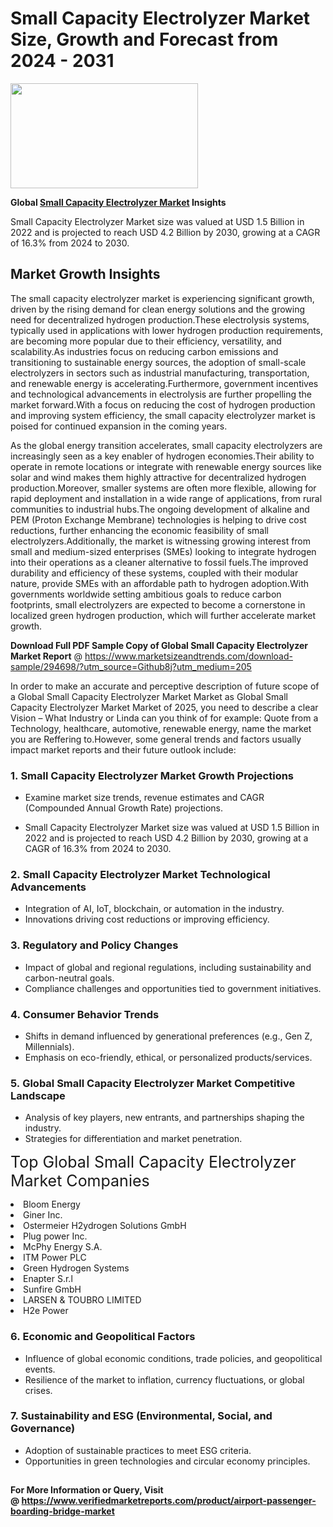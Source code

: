 <H1>Small Capacity Electrolyzer Market Size, Growth and Forecast from 2024 - 2031</H1><img class="aligncenter size-medium wp-image-584254" src="https://thirdeyenews.in/wp-content/uploads/2024/09/Global-Market-Research-300x168.jpeg" alt="" width="300" height="168" /><p><strong>Global&nbsp;<a href="https://www.marketsizeandtrends.com/download-sample/294698/?utm_source=Github8j?utm_medium=205">Small Capacity Electrolyzer Market</a> Insights</strong></p><p>Small Capacity Electrolyzer Market size was valued at USD 1.5 Billion in 2022 and is projected to reach USD 4.2 Billion by 2030, growing at a CAGR of 16.3% from 2024 to 2030.</p><p><h2>Market Growth Insights</h2> <p>The small capacity electrolyzer market is experiencing significant growth, driven by the rising demand for clean energy solutions and the growing need for decentralized hydrogen production.These electrolysis systems, typically used in applications with lower hydrogen production requirements, are becoming more popular due to their efficiency, versatility, and scalability.As industries focus on reducing carbon emissions and transitioning to sustainable energy sources, the adoption of small-scale electrolyzers in sectors such as industrial manufacturing, transportation, and renewable energy is accelerating.Furthermore, government incentives and technological advancements in electrolysis are further propelling the market forward.With a focus on reducing the cost of hydrogen production and improving system efficiency, the small capacity electrolyzer market is poised for continued expansion in the coming years.</p> <p>As the global energy transition accelerates, small capacity electrolyzers are increasingly seen as a key enabler of hydrogen economies.Their ability to operate in remote locations or integrate with renewable energy sources like solar and wind makes them highly attractive for decentralized hydrogen production.Moreover, smaller systems are often more flexible, allowing for rapid deployment and installation in a wide range of applications, from rural communities to industrial hubs.The ongoing development of alkaline and PEM (Proton Exchange Membrane) technologies is helping to drive cost reductions, further enhancing the economic feasibility of small electrolyzers.Additionally, the market is witnessing growing interest from small and medium-sized enterprises (SMEs) looking to integrate hydrogen into their operations as a cleaner alternative to fossil fuels.The improved durability and efficiency of these systems, coupled with their modular nature, provide SMEs with an affordable path to hydrogen adoption.With governments worldwide setting ambitious goals to reduce carbon footprints, small electrolyzers are expected to become a cornerstone in localized green hydrogen production, which will further accelerate market growth.</p> <p><span class=""><strong>Download Full PDF Sample Copy of Global Small Capacity Electrolyzer Market Report</strong> @ <a href="https://www.marketsizeandtrends.com/download-sample/294698/?utm_source=Github8j?utm_medium=205" target="_blank">https://www.marketsizeandtrends.com/download-sample/294698/?utm_source=Github8j?utm_medium=205</a></span></p><p>In order to make an accurate and perceptive description of future scope of a Global&nbsp;Small Capacity Electrolyzer Market Market as Global&nbsp;Small Capacity Electrolyzer Market Market of 2025, you need to describe a clear Vision &ndash; What Industry or Linda can you think of for example: Quote from a Technology, healthcare, automotive, renewable energy, name the market you are Reffering to.However, some general trends and factors usually impact market reports and their future outlook include:</p><h3>1.&nbsp;<strong>Small Capacity Electrolyzer Market Growth Projections</strong></h3><ul><li>Examine market size trends, revenue estimates and CAGR (Compounded Annual Growth Rate) projections.</li><li><p>Small Capacity Electrolyzer Market size was valued at USD 1.5 Billion in 2022 and is projected to reach USD 4.2 Billion by 2030, growing at a CAGR of 16.3% from 2024 to 2030.</p></li></ul><h3>2.&nbsp;<strong>Small Capacity Electrolyzer Market Technological Advancements</strong></h3><ul><li>Integration of AI, IoT, blockchain, or automation in the industry.</li><li>Innovations driving cost reductions or improving efficiency.</li></ul><h3>3.&nbsp;<strong>Regulatory and Policy Changes</strong></h3><ul><li>Impact of global and regional regulations, including sustainability and carbon-neutral goals.</li><li>Compliance challenges and opportunities tied to government initiatives.</li></ul><h3>4.&nbsp;<strong>Consumer Behavior Trends</strong></h3><ul><li>Shifts in demand influenced by generational preferences (e.g., Gen Z, Millennials).</li><li>Emphasis on eco-friendly, ethical, or personalized products/services.</li></ul><h3>5.&nbsp;<strong>Global Small Capacity Electrolyzer Market Competitive Landscape</strong></h3><ul><li>Analysis of key players, new entrants, and partnerships shaping the industry.</li><li>Strategies for differentiation and market penetration.</li></ul><p data-pm-slice="1 1 []"><span style="color: inherit; font-family: inherit; font-size: 25px;">Top Global Small Capacity Electrolyzer Market Companies</span></p><div class="" data-test-id=""><p><li>Bloom Energy</li><li> Giner Inc.</li><li> Ostermeier H2ydrogen Solutions GmbH</li><li> Plug power Inc.</li><li> McPhy Energy S.A.</li><li> ITM Power PLC</li><li> Green Hydrogen Systems</li><li> Enapter S.r.l</li><li> Sunfire GmbH</li><li> LARSEN & TOUBRO LIMITED</li><li> H2e Power</li></p></div><h3>6.&nbsp;<strong>Economic and Geopolitical Factors</strong></h3><ul><li>Influence of global economic conditions, trade policies, and geopolitical events.</li><li>Resilience of the market to inflation, currency fluctuations, or global crises.</li></ul><h3>7.&nbsp;<strong>Sustainability and ESG (Environmental, Social, and Governance)</strong></h3><ul><li>Adoption of sustainable practices to meet ESG criteria.</li><li>Opportunities in green technologies and circular economy principles.</li></ul><h2><strong style="font-size: 14px;">For More Information or Query, Visit @&nbsp;</strong><a style="background-color: #ffffff; font-size: 14px;" href="https://www.marketsizeandtrends.com/report/small-capacity-electrolyzer-market/" target="_blank">https://www.verifiedmarketreports.com/product/airport-passenger-boarding-bridge-market</a></h2>